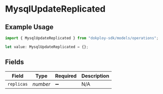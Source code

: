 # MysqlUpdateReplicated

## Example Usage

```typescript
import { MysqlUpdateReplicated } from "dokploy-sdk/models/operations";

let value: MysqlUpdateReplicated = {};
```

## Fields

| Field              | Type               | Required           | Description        |
| ------------------ | ------------------ | ------------------ | ------------------ |
| `replicas`         | *number*           | :heavy_minus_sign: | N/A                |